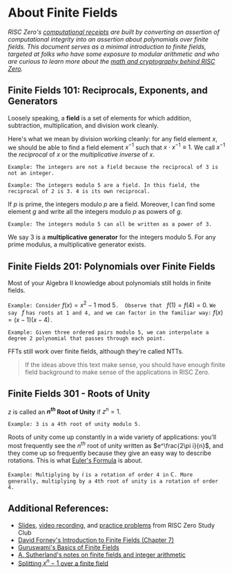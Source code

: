# About Finite Fields

_RISC Zero's [computational receipts][receipt] are built by converting an assertion of computational integrity into an assertion about polynomials over finite fields.
This document serves as a minimal introduction to finite fields, targeted at folks who have some exposure to modular arithmetic and who are curious to learn more about the [math and cryptography behind RISC Zero](../proof-system/proof-system.md)._

## Finite Fields 101: Reciprocals, Exponents, and Generators

Loosely speaking, a **field** is a set of elements for which addition, subtraction, multiplication, and division work cleanly.

Here's what we mean by division working cleanly: for any field element $x$, we should be able to find a field element $x^{-1}$ such that $x\cdot x^{-1}\equiv1.$
We call $x^{-1}$ the _reciprocal_ of $x$ or the _multiplicative inverse_ of $x$.

`Example: The integers are not a field because the reciprocal of 3 is not an integer.`

`Example: The integers modulo 5 are a field. In this field, the reciprocal of 2 is 3. 4 is its own reciprocal.`

If $p$ is prime, the integers modulo $p$ are a field.
Moreover, I can find some element $g$ and write all the integers modulo $p$ as powers of $g$.

`Example: The integers modulo 5 can all be written as a power of 3.`

We say $3$ is a **multiplicative generator** for the integers modulo 5. For any prime modulus, a multiplicative generator exists.

## Finite Fields 201: Polynomials over Finite Fields

Most of your Algebra II knowledge about polynomials still holds in finite fields.

`Example: Consider` $f(x)=x^2-1\text{ mod }5$`.  Observe that ` $f(1)=f(4)=0.$
`We say ` $f$ `has roots at 1 and 4, and we can factor in the familiar way:` $f(x)=(x-1)(x-4)$`.`

`Example:
Given three ordered pairs modulo 5, we can interpolate a degree 2 polynomial that passes through each point.`

FFTs still work over finite fields, although they're called NTTs.

> If the ideas above this text make sense, you should have enough finite field background to make sense of the applications in RISC Zero.

## Finite Fields 301 - Roots of Unity

$z$ is called an **$n^{th}$ Root of Unity** if $z^n=1$.

`Example: 3 is a 4th root of unity modulo 5.`

Roots of unity come up constantly in a wide variety of applications: you'll most frequently see the $n^{th}$ root of unity written as $e^\frac{2\pi i}{n}$, and they come up so frequently because they give an easy way to describe rotations.
This is what [Euler's Formula](https://www.youtube.com/watch?v=mvmuCPvRoWQ) is about.

`Example: Multiplying by `$i$ `is a rotation of order 4 in` $\mathbb{C}$`.
More generally, multiplying by a 4th root of unity is a rotation of order 4.`

## Additional References:

- [Slides](https://drive.google.com/file/d/146BOC_hHH0703OcKT-LwjIb3S0NYkGh0/view?usp=share_link), [video recording](https://www.youtube.com/watch?v=BKViygqOW3I&list=PLcPzhUaCxlCjdhONxEYZ1dgKjZh3ZvPtl&index=3), and [practice problems](./about-finite-fields-exercises.md) from RISC Zero Study Club
- [David Forney's Introduction to Finite Fields (Chapter 7)](https://ocw.mit.edu/courses/6-451-principles-of-digital-communication-ii-spring-2005/pages/readings-and-lecture-notes/)
- [Guruswami's Basics of Finite Fields](http://www.cs.cmu.edu/~venkatg/teaching/codingtheory-au14/notes/finite-fields.pdf)
- [A. Sutherland's notes on finite fields and integer arithmetic](https://math.mit.edu/classes/18.783/2017/LectureNotes3.pdf)
- [Splitting $x^{n}-1$ over a finite field](https://math.stackexchange.com/questions/2511486/)

[receipt]: https://docs.rs/risc0-zkvm/*/risc0_zkvm/struct.Receipt.html
